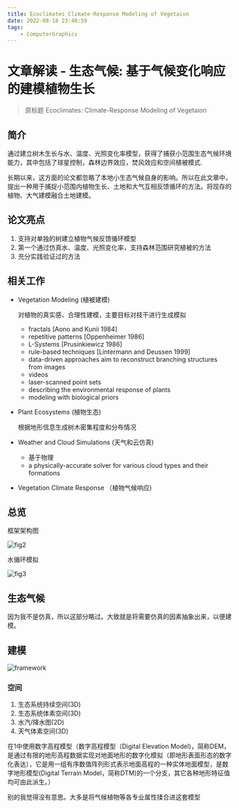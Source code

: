 ```yaml
---
title: Ecoclimates Climate-Response Modeling of Vegetaion
date: 2022-08-18 23:40:59
tags:
    - ComputerGraphics
---
```


# 文章解读 - 生态气候: 基于气候变化响应的建模植物生长

> 原标题 Ecoclimates: Climate-Response Modeling of Vegetaion

## 简介
通过建立树木生长与水、温度、光照变化率模型，获得了捕获小范围生态气候环境能力，其中包括了球星控制，森林边界效应，焚风效应和空间植被模式.

长期以来，这方面的论文都忽略了本地小生态气候自身的影响。所以在此文章中，提出一种用于捕捉小范围内植物生长、土地和大气互相反馈循环的方法。将现存的植物、大气建模融合土地建模。

## 论文亮点

1. 支持对单独的树建立植物气候反馈循环模型
2. 第一个通过仿真水、温度、光照变化率，支持森林范围研究植被的方法
3. 充分实践验证过的方法

## 相关工作

- Vegetation Modeling (植被建模)

    对植物的真实感、合理性建模，主要目标对枝干进行生成模拟

    - fractals [Aono and Kunii 1984]
    - repetitive patterns [Oppenheimer 1986]
    - L-Systems [Prusinkiewicz 1986]
    - rule-based techniques [Lintermann and Deussen 1999]
    - data-driven approaches aim to reconstruct branching structures from images
    - videos
    - laser-scanned point sets
    - describing the environmental response of plants
    -  modeling with biological priors

- Plant Ecosystems (植物生态)

    根据地形信息生成树木密集程度和分布情况

- Weather and Cloud Simulations (天气和云仿真)

    - 基于物理
    - a physically-accurate solver for various cloud types and their formations

- Vegetation Climate Response （植物气候响应)

## 总览

框架架构图

![fig2](computer-graphics/papers/0001/fig2.png)

水循环模拟

![fig3](computer-graphics/papers/0001/fig3.png)

## 生态气候

因为我不是仿真，所以这部分略过。大致就是将需要仿真的因素抽象出来，以便建模。

## 建模

![framework](computer-graphics/papers/0001/framework.png)

### 空间

1. 生态系统持续空间(3D)
2. 生态系统体素空间(3D)
3. 水汽/降水图(2D)
4. 天气体素空间(3D)

在1中使用数字高程模型（数字高程模型（Digital Elevation Model)，简称DEM，是通过有限的地形高程数据实现对地面地形的数字化模拟（即地形表面形态的数字化表达），它是用一组有序数值阵列形式表示地面高程的一种实体地面模型，是数字地形模型(Digital Terrain Model，简称DTM)的一个分支，其它各种地形特征值均可由此派生。）

别的我觉得没有意思。大多是将气候植物等各专业属性揉合进这套模型